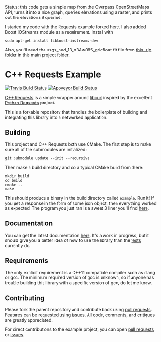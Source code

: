 Status: this code gets a simple map from the Overpass OpenStreetMaps API, turns it into a nice graph, queries
elevations using a raster, and prints out the elevations it queried.

I started my code with the Requests example forked here. I also added Boost IOStreams module as a requirement.
Install with

```
sudo apt-get install libboost-iostreams-dev
```

Also, you'll need the usgs_ned_13_n34w085_gridfloat.flt file from
[this .zip folder](https://prd-tnm.s3.amazonaws.com/StagedProducts/Elevation/13/GridFloat/USGS_NED_13_n34w085_GridFloat.zip)
in this main project folder.

# C++ Requests Example

[![Travis Build Status](https://travis-ci.org/whoshuu/cpr-example.svg?branch=master)](https://travis-ci.org/whoshuu/cpr-example) [![Appveyor Build Status](https://ci.appveyor.com/api/projects/status/l7c4yti84r9i87ys?svg=true)](https://ci.appveyor.com/project/whoshuu/cpr-example)

[C++ Requests](https://github.com/whoshuu/cpr) is a simple wrapper around [libcurl](http://curl.haxx.se/libcurl) inspired by the excellent [Python Requests](https://github.com/kennethreitz/requests) project.

This is a forkable repository that handles the boilerplate of building and integrating this library into a networked application.

## Building

This project and C++ Requests both use CMake. The first step is to make sure all of the submodules are initialized:

```
git submodule update --init --recursive
```

Then make a build directory and do a typical CMake build from there:

```
mkdir build
cd build
cmake ..
make
```

This should produce a binary in the build directory called `example`. Run it! If you get a response in the form of some json object, then everything worked as expected! The program you just ran is a sweet 3 liner you'll find [here](https://github.com/whoshuu/cpr-example/blob/master/example.cpp).

## Documentation

You can get the latest documentation [here](https://whoshuu.github.io/cpr). It's a work in progress, but it should give you a better idea of how to use the library than the [tests](https://github.com/whoshuu/cpr/tree/master/test) currently do.

## Requirements

The only explicit requirement is a C++11 compatible compiler such as clang or gcc. The minimum required version of gcc is unknown, so if anyone has trouble building this library with a specific version of gcc, do let me know.

## Contributing

Please fork the parent repository and contribute back using [pull requests](https://github.com/whoshuu/cpr/pulls). Features can be requested using [issues](https://github.com/whoshuu/cpr/issues). All code, comments, and critiques are greatly appreciated.

For direct contributions to the example project, you can open [pull requests](https://github.com/whoshuu/cpr-example/pulls) or [issues](https://github.com/whoshuu/cpr-example/issues).
